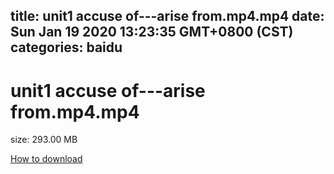 
title: unit1 accuse of---arise from.mp4.mp4
date: Sun Jan 19 2020 13:23:35 GMT+0800 (CST)    
categories: baidu
---

# unit1 accuse of---arise from.mp4.mp4
size: 293.00 MB
 
 

[How to download](https://bpcam.bemobtrk.com/go/2ceec3aa-1ca2-46d6-b9ff-aaa5c184517c?jno=963)